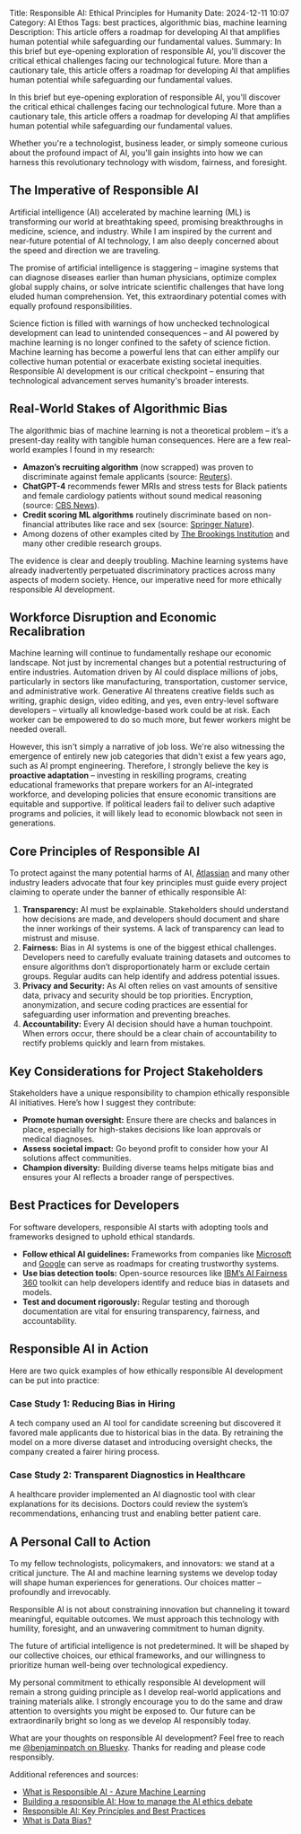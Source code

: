Title: Responsible AI: Ethical Principles for Humanity
Date: 2024-12-11 10:07
Category: AI Ethos
Tags: best practices, algorithmic bias, machine learning
Description: This article offers a roadmap for developing AI that amplifies human potential while safeguarding our fundamental values.
Summary: In this brief but eye-opening exploration of responsible AI, you'll discover the critical ethical challenges facing our technological future. More than a cautionary tale, this article offers a roadmap for developing AI that amplifies human potential while safeguarding our fundamental values.

In this brief but eye-opening exploration of responsible AI, you'll discover the critical ethical challenges facing our technological future. More than a cautionary tale, this article offers a roadmap for developing AI that amplifies human potential while safeguarding our fundamental values.

Whether you're a technologist, business leader, or simply someone curious about the profound impact of AI, you'll gain insights into how we can harness this revolutionary technology with wisdom, fairness, and foresight.

## The Imperative of Responsible AI

Artificial intelligence (AI) accelerated by machine learning (ML) is transforming our world at breathtaking speed, promising breakthroughs in medicine, science, and industry. While I am inspired by the current and near-future potential of AI technology, I am also deeply concerned about the speed and direction we are traveling.

The promise of artificial intelligence is staggering – imagine systems that can diagnose diseases earlier than human physicians, optimize complex global supply chains, or solve intricate scientific challenges that have long eluded human comprehension. Yet, this extraordinary potential comes with equally profound responsibilities.

Science fiction is filled with warnings of how unchecked technological development can lead to unintended consequences – and AI powered by machine learning is no longer confined to the safety of science fiction. Machine learning has become a powerful lens that can either amplify our collective human potential or exacerbate existing societal inequities. Responsible AI development is our critical checkpoint – ensuring that technological advancement serves humanity's broader interests.

## Real-World Stakes of Algorithmic Bias

The algorithmic bias of machine learning is not a theoretical problem – it’s a present-day reality with tangible human consequences. Here are a few real-world examples I found in my research:

- **Amazon’s recruiting algorithm** (now scrapped) was proven to discriminate against female applicants (source: [Reuters](https://www.reuters.com/article/world/insight-amazon-scraps-secret-ai-recruiting-tool-that-showed-bias-against-women-idUSKCN1MK0AG/)).
- **ChatGPT-4** recommends fewer MRIs and stress tests for Black patients and female cardiology patients without sound medical reasoning (source: [CBS News](https://www.cbsnews.com/sanfrancisco/news/ai-chatbots-are-supposed-to-improve-health-care-but-research-says-some-are-perpetuating-racism-2/)).
- **Credit scoring ML algorithms** routinely discriminate based on non-financial attributes like race and sex (source: [Springer Nature](https://link.springer.com/article/10.1007/s00146-023-01676-3)).
- Among dozens of other examples cited by [The Brookings Institution](https://www.brookings.edu/articles/algorithmic-bias-detection-and-mitigation-best-practices-and-policies-to-reduce-consumer-harms/) and many other credible research groups.

The evidence is clear and deeply troubling. Machine learning systems have already inadvertently perpetuated discriminatory practices across many aspects of modern society. Hence, our imperative need for more ethically responsible AI development.

## Workforce Disruption and Economic Recalibration

Machine learning will continue to fundamentally reshape our economic landscape. Not just by incremental changes but a potential restructuring of entire industries. Automation driven by AI could displace millions of jobs, particularly in sectors like manufacturing, transportation, customer service, and administrative work. Generative AI threatens creative fields such as writing, graphic design, video editing, and yes, even entry-level software developers – virtually all knowledge-based work could be at risk. Each worker can be empowered to do so much more, but fewer workers might be needed overall.

However, this isn't simply a narrative of job loss. We're also witnessing the emergence of entirely new job categories that didn't exist a few years ago, such as AI prompt engineering. Therefore, I strongly believe the key is **proactive adaptation** – investing in reskilling programs, creating educational frameworks that prepare workers for an AI-integrated workforce, and developing policies that ensure economic transitions are equitable and supportive. If political leaders fail to deliver such adaptive programs and policies, it will likely lead to economic blowback not seen in generations.

## Core Principles of Responsible AI

To protect against the many potential harms of AI, [Atlassian](https://www.atlassian.com/blog/artificial-intelligence/responsible-ai) and many other industry leaders advocate that four key principles must guide every project claiming to operate under the banner of ethically responsible AI:

1. **Transparency:** AI must be explainable. Stakeholders should understand how decisions are made, and developers should document and share the inner workings of their systems. A lack of transparency can lead to mistrust and misuse.
2. **Fairness:** Bias in AI systems is one of the biggest ethical challenges. Developers need to carefully evaluate training datasets and outcomes to ensure algorithms don’t disproportionately harm or exclude certain groups. Regular audits can help identify and address potential issues.
3. **Privacy and Security:** As AI often relies on vast amounts of sensitive data, privacy and security should be top priorities. Encryption, anonymization, and secure coding practices are essential for safeguarding user information and preventing breaches.
4. **Accountability:** Every AI decision should have a human touchpoint. When errors occur, there should be a clear chain of accountability to rectify problems quickly and learn from mistakes.

## Key Considerations for Project Stakeholders
Stakeholders have a unique responsibility to champion ethically responsible AI initiatives. Here’s how I suggest they contribute:

* **Promote human oversight:** Ensure there are checks and balances in place, especially for high-stakes decisions like loan approvals or medical diagnoses.
* **Assess societal impact:** Go beyond profit to consider how your AI solutions affect communities.
* **Champion diversity:** Building diverse teams helps mitigate bias and ensures your AI reflects a broader range of perspectives.

## Best Practices for Developers
For software developers, responsible AI starts with adopting tools and frameworks designed to uphold ethical standards.

* **Follow ethical AI guidelines:** Frameworks from companies like [Microsoft](https://www.microsoft.com/en-us/ai/responsible-ai) and [Google](https://ai.google/responsibility/principles/) can serve as roadmaps for creating trustworthy systems.
* **Use bias detection tools:** Open-source resources like [IBM’s AI Fairness 360](https://aif360.res.ibm.com/) toolkit can help developers identify and reduce bias in datasets and models.
* **Test and document rigorously:** Regular testing and thorough documentation are vital for ensuring transparency, fairness, and accountability.

## Responsible AI in Action
Here are two quick examples of how ethically responsible AI development can be put into practice:

### Case Study 1: Reducing Bias in Hiring
A tech company used an AI tool for candidate screening but discovered it favored male applicants due to historical bias in the data. By retraining the model on a more diverse dataset and introducing oversight checks, the company created a fairer hiring process.

### Case Study 2: Transparent Diagnostics in Healthcare
A healthcare provider implemented an AI diagnostic tool with clear explanations for its decisions. Doctors could review the system’s recommendations, enhancing trust and enabling better patient care.

## A Personal Call to Action

To my fellow technologists, policymakers, and innovators: we stand at a critical juncture. The AI and machine learning systems we develop today will shape human experiences for generations. Our choices matter – profoundly and irrevocably.

Responsible AI is not about constraining innovation but channeling it toward meaningful, equitable outcomes. We must approach this technology with humility, foresight, and an unwavering commitment to human dignity.

The future of artificial intelligence is not predetermined. It will be shaped by our collective choices, our ethical frameworks, and our willingness to prioritize human well-being over technological expediency.

My personal commitment to ethically responsible AI development will remain a strong guiding principle as I develop real-world applications and training materials alike. I strongly encourage you to do the same and draw attention to oversights you might be exposed to. Our future can be extraordinarily bright so long as we develop AI responsibly today.

What are your thoughts on responsible AI development? Feel free to reach me [@benjaminpatch on Bluesky](https://bsky.app/profile/benjaminpatch.bsky.social). Thanks for reading and please code responsibly.

Additional references and sources:

- [What is Responsible AI - Azure Machine Learning](https://learn.microsoft.com/en-us/azure/machine-learning/concept-responsible-ai?view=azureml-api-2)
- [Building a responsible AI: How to manage the AI ethics debate](https://www.iso.org/artificial-intelligence/responsible-ai-ethics)
- [Responsible AI: Key Principles and Best Practices](https://www.atlassian.com/blog/artificial-intelligence/responsible-ai)
- [What is Data Bias?](https://www.ibm.com/think/topics/data-bias)
